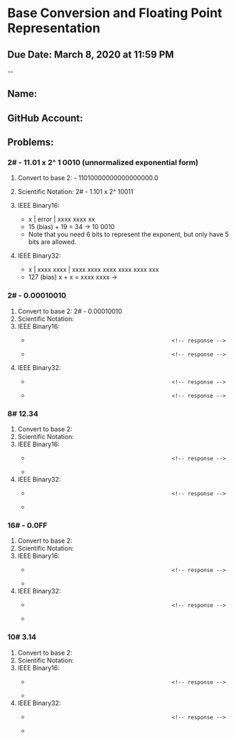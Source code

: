 # Base Conversion and Floating Point Representation
## Due Date: March 8, 2020 at 11:59 PM
--
## Name:                                 <!-- response -->
## GitHub Account:                       <!-- response -->

## Problems:

### 2# - 11.01 x 2^ 1 0010  (unnormalized exponential form)

  1. Convert to base 2: - 11010000000000000000.0        <!-- response -->

  1. Scientific Notation: 2# - 1.101 x 2^ 10011         <!-- response -->

  1. IEEE Binary16: 
     * x | error | xxxx xxxx xx                         <!-- response -->
     * 15 (bias) + 19 = 34 -> 10 0010 
     * Note that you need 6 bits to represent the exponent, but only have 5 bits are allowed.

  1. IEEE Binary32:
     * x | xxxx xxxx | xxxx xxxx xxxx xxxx xxxx xxx     <!-- response -->
     * 127 (bias)  x + x = xxxx xxxx ->                 <!-- response -->


### 2# - 0.00010010 

  1. Convert to base 2: 2# - 0.00010010                 <!-- response -->
  1. Scientific Notation:                               <!-- response -->
  1. IEEE Binary16:
     *                                                  <!-- response -->
     *                                                  <!-- response -->
  1. IEEE Binary32:
     *                                                  <!-- response -->
     *                                                  <!-- response -->


### 8#  12.34
  1. Convert to base 2:                                 <!-- response -->
  1. Scientific Notation:                               <!-- response -->
  1. IEEE Binary16:
     *                                                  <!-- response -->
     *
  1. IEEE Binary32:
     *                                                  <!-- response -->
     *

### 16# - 0.0FF
  1. Convert to base 2:                                 <!-- response -->
  1. Scientific Notation:                               <!-- response -->
  1. IEEE Binary16:
     *                                                  <!-- response -->
     *
  1. IEEE Binary32:
     *                                                  <!-- response -->
     *


### 10# 3.14
  1. Convert to base 2:                                 <!-- response -->
  1. Scientific Notation:                               <!-- response -->
  1. IEEE Binary16:
     *                                                  <!-- response -->
     *
  1. IEEE Binary32:
     *                                                  <!-- response -->
     *
